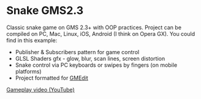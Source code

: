 # Snake GMS2.3
Classic snake game on GMS 2.3+ with OOP practices. Project can be compiled on PC, Mac, Linux, iOS, Android (I think on Opera GX).
You could find in this example:
- Publisher & Subscribers pattern for game control
- GLSL Shaders gfx - glow, blur, scan lines, screen distortion
- Snake control via PC keyboards or swipes by fingers (on mobile platforms)
- Project formatted for [GMEdit](https://github.com/YellowAfterlife/GMEdit)

[Gameplay video (YouTube)](https://www.youtube.com/watch?v=8K_sUl_mPyw)
